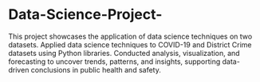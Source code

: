 # Data-Science-Project-
This project showcases the application of data science techniques on two datasets. Applied data science techniques to COVID-19 and District Crime datasets using Python libraries. Conducted analysis, visualization, and forecasting to uncover trends, patterns, and insights, supporting data-driven conclusions in public health and safety.
